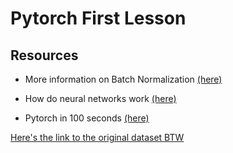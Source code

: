 # Pytorch First Lesson

## Resources

- More information on Batch Normalization [(here)](https://www.youtube.com/watch?v=DtEq44FTPM4&ab_channel=CodeEmporium)

- How do neural networks work [(here)](https://www.youtube.com/watch?v=IHZwWFHWa-w&ab_channel=3Blue1Brown)

- Pytorch in 100 seconds [(here)](https://www.youtube.com/watch?v=ORMx45xqWkA&ab_channel=Fireship)

[Here's the link to the original dataset BTW](https://www.kaggle.com/datasets/elikplim/concrete-compressive-strength-data-set)
